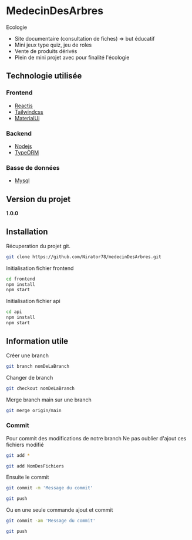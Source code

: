 # MedecinDesArbres
Ecologie
- Site documentaire (consultation de fiches) => but éducatif
- Mini jeux type quiz, jeu de roles
- Vente de produits dérivés
- Plein de mini projet avec pour finalité l'écologie

## Technologie utilisée
### Frontend
- [Reactjs](https://fr.reactjs.org/)
- [Tailwindcss](https://tailwindcss.com/)
- [MaterialUi](https://mui.com/)
### Backend
- [Nodejs](https://nodejs.org/fr/)
- [TypeORM](https://typeorm.io/#/)
### Basse de données
- [Mysql](https://www.mysql.com/fr/)
## Version du projet
**1.0.0**
## Installation
Récuperation du projet git.
```bash
git clone https://github.com/Nirator78/medecinDesArbres.git
```
Initialisation fichier frontend
```bash
cd frontend
npm install
npm start
```
Initialisation fichier api
```bash
cd api
npm install
npm start
```
## Information utile

Créer une branch
```bash
git branch nomDeLaBranch
```
Changer de branch
```bash
git checkout nomDeLaBranch
```
Merge branch main sur une branch

```bash
git merge origin/main
```
### Commit
Pour commit des modifications de notre branch
Ne pas oublier d'ajout ces fichiers modifié
```bash
git add *

git add NomDesFichiers
```
Ensuite le commit 

```bash
git commit -m 'Message du commit'

git push
```

Ou en une seule commande ajout et commit 

```bash
git commit -am 'Message du commit'

git push
```
